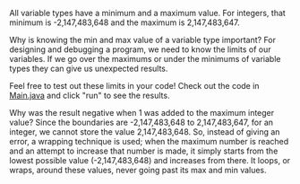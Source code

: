 All variable types have a minimum and a maximum value. For integers, that minimum is  -2,147,483,648 and the maximum is 2,147,483,647. 

Why is knowing the min and max value of a variable type important?
For designing and debugging a program, we need to know the limits of our variables. If we go over the maximums or under the minimums of variable types they can give us unexpected results.

Feel free to test out these limits in your code! Check out the code in [Main.java](Main.java) and click "run" to see the results.

Why was the result negative when 1 was added to the maximum integer value?
Since the boundaries are -2,147,483,648 to 2,147,483,647, for an integer, we cannot store the value 2,147,483,648. So, instead of giving an error, a wrapping technique is used; when the maximum number is reached and an attempt to increase that number is made, it simply starts from the lowest possible value (-2,147,483,648) and increases from there. It loops, or wraps, around these values, never going past its max and min values.